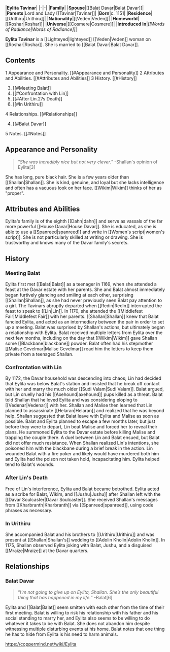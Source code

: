|**Eylita Tavinar**|
|-|-|
|**Family**|
|**Spouse**|[[Balat Davar\|Balat Davar]]|
|**Parents**|Lord and Lady [[Tavinar\|Tavinar]]|
|**Born**|c. 1151|
|**Residence**|[[Urithiru\|Urithiru]]|
|**Nationality**|[[Veden\|Veden]]|
|**Homeworld**|[[Roshar\|Roshar]]|
|**Universe**|[[Cosmere\|Cosmere]]|
|**Introduced In**|*[[Words of Radiance\|Words of Radiance]]*|

**Eylita Tavinar** is a [[Lighteyed\|lighteyed]] [[Veden\|Veden]] woman on [[Roshar\|Roshar]]. She is married to [[Balat Davar\|Balat Davar]].

## Contents

1 Appearance and Personality. [[#Appearance and Personality]] 
2 Attributes and Abilities. [[#Attributes and Abilities]] 
3 History. [[#History]] 

3. [[#Meeting Balat]] 
3. [[#Confrontation with Lin]] 
3. [[#After Lin.27s Death]] 
3. [[#In Urithiru]] 


4 Relationships. [[#Relationships]] 

4. [[#Balat Davar]] 


5 Notes. [[#Notes]] 


## Appearance and Personality
>“*She was incredibly nice but not very clever.*”
\-Shallan's opinion of Eylita[3]


She has long, pure black hair. She is a few years older than [[Shallan\|Shallan]].
She is kind, genuine, and loyal but she lacks intelligence and often has a vacuous look on her face. [[Wikim\|Wikim]] thinks of her as "proper".

## Attributes and Abilities
Eylita's family is of the eighth [[Dahn\|dahn]] and serve as vassals of the far more powerful [[House Davar\|House Davar]]. She is educated, as she is able to use a [[Spanreed\|spanreed]] and write in [[Women's script\|women's script]]. She is not particularly skilled at writing or drawing.
She is trustworthy and knows many of the Davar family's secrets.

## History
### Meeting Balat
Eylita first met [[Balat\|Balat]] as a teenager in 1169, when she attended a feast at the Davar estate with her parents. She and Balat almost immediately began furtively glancing and smiling at each other, surprising [[Shallan\|Shallan]], as she had never previously seen Balat pay attention to a girl. The Tavinars abruptly departed when [[Redin\|Redin]] interrupted the feast to speak to [[Lin\|Lin]].
In 1170, she attended the [[Middlefest Fair\|Middlefest Fair]] with her parents. [[Shallan\|Shallan]] knew that Balat fancied Eylita, and acted as an intermediary between the pair in order to set up a meeting. Balat was surprised by Shallan's actions, but ultimately began a relationship with Eylita. Balat received multiple letters from Eylita over the next few months, including on the day that [[Wikim\|Wikim]] gave Shallan some [[Blackbane\|blackbane]] powder. Balat often had his stepmother [[Malise Gevelmar\|Malise Gevelmar]] read him the letters to keep them private from a teenaged Shallan.

### Confrontation with Lin
By 1172, the Davar household was descending into chaos; Lin had decided that Eylita was below Balat's station and insisted that he break off contact with her and marry the much older [[Sudi Valam\|Sudi Valam]]. Balat argued, but Lin cruelly had his [[Axehound\|axehound]] pups killed as a threat. Balat told Shallan that he loved Eylita and was considering eloping to [[Vedenar\|Vedenar]] with her.
Shallan and Malise then learned that Lin planned to assassinate [[Helaran\|Helaran]] and realized that he was beyond help. Shallan suggested that Balat leave with Eylita and Malise as soon as possible. Balat and Eylita planned to escape a few months later, but just before they were to depart, Lin beat Malise and forced her to reveal their plans. He summoned Eylita to the Davar estate before killing Malise and trapping the couple there. A duel between Lin and Balat ensued, but Balat did not offer much resistance. When Shallan realized Lin's intentions, she poisoned him with the blackbane during a brief break in the action. Lin wounded Balat with a fire poker and likely would have murdered both him and Eylita had the poison not taken hold, incapacitating him. Eylita helped tend to Balat's wounds.

### After Lin's Death
Free of Lin's interference, Eylita and Balat became betrothed. Eylita acted as a scribe for Balat, Wikim, and [[Jushu\|Jushu]] after Shallan left with the [[Davar Soulcaster\|Davar Soulcaster]]. She received Shallan's messages from [[Kharbranth\|Kharbranth]] via [[Spanreed\|spanreed]], using code phrases as necessary.

### In Urithiru
She accompanied Balat and his brothers to [[Urithiru\|Urithiru]] and was present at [[Shallan\|Shallan's]] wedding to [[Adolin Kholin\|Adolin Kholin]]. In 1175, Shallan observed Eylita joking with Balat, Jushu, and a disguised [[Mraize\|Mraize]] at the Davar quarters.

## Relationships
### Balat Davar
>“*I'm not going to give up on Eylita, Shallan. She’s the only beautiful thing that has happened in my life.*”
\-Balat[6]


Eylita and [[Balat\|Balat]] seem smitten with each other from the time of their first meeting. Balat is willing to risk his relationship with his father and his social standing to marry her, and Eylita also seems to be willing to do whatever it takes to be with Balat. She does not abandon him despite witnessing multiple disturbing events at his home. Balat notes that one thing he has to hide from Eylita is his need to harm animals.



https://coppermind.net/wiki/Eylita